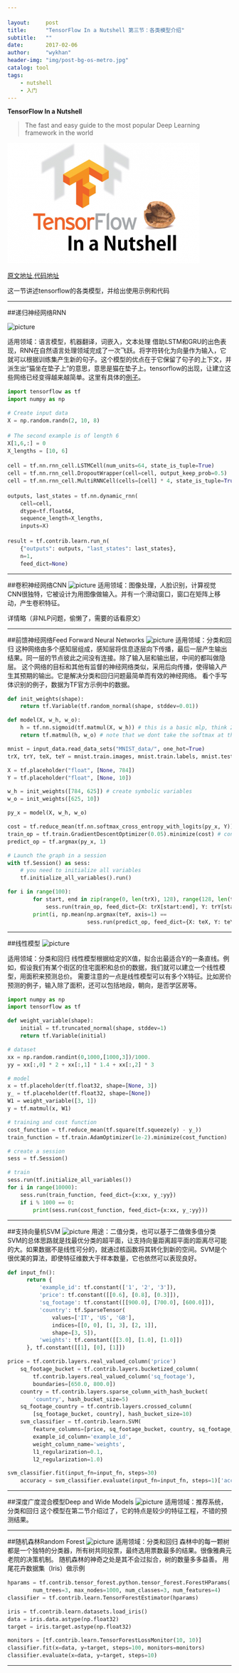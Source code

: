 ```yaml
---

layout:     post
title:      "TensorFlow In a Nutshell 第三节：各类模型介绍"
subtitle:   ""
date:       2017-02-06
author:     "wykhan"
header-img: "img/post-bg-os-metro.jpg"
catalog: tool
tags:
    - nutshell
    - 入门
---
```



**TensorFlow In a Nutshell**

> The fast and easy guide to the most popular Deep Learning framework in the world

![Alt text](/img/tensorflow_nutshell-1-432x270.png)

[原文地址](http://camron.xyz/index.php/2016/09/13/hybrid_learning/),[代码地址](https://github.com/c0cky/TensorFlow-in-a-Nutshell/tree/master/part2)

这一节讲述tensorflow的各类模型，并给出使用示例和代码

___

##递归神经网络RNN

![picture]()

适用领域：语言模型，机器翻译，词嵌入，文本处理
借助LSTM和GRU的出色表现，RNN在自然语言处理领域完成了一次飞跃。将字符转化为向量作为输入，它就可以根据训练集产生新的句子。这个模型的优点在于它保留了句子的上下文，并派生出“猫坐在垫子上”的意思，意思是猫在垫子上。tensorflow的出现，让建立这些网络已经变得越来越简单。这里有具体的[例子](http://www.wildml.com/2016/08/rnns-in-tensorflow-a-practical-guide-and-undocumented-features/)。

```python
import tensorflow as tf 
import numpy as np
```  

```python
# Create input data
X = np.random.randn(2, 10, 8)

# The second example is of length 6 
X[1,6,:] = 0
X_lengths = [10, 6]

cell = tf.nn.rnn_cell.LSTMCell(num_units=64, state_is_tuple=True)
cell = tf.nn.rnn_cell.DropoutWrapper(cell=cell, output_keep_prob=0.5)
cell = tf.nn.rnn_cell.MultiRNNCell(cells=[cell] * 4, state_is_tuple=True)

outputs, last_states = tf.nn.dynamic_rnn(
    cell=cell,
    dtype=tf.float64,
    sequence_length=X_lengths,
    inputs=X)

result = tf.contrib.learn.run_n(
    {"outputs": outputs, "last_states": last_states},
    n=1,
    feed_dict=None)
```
  
___

##卷积神经网络CNN
![picture]()
适用领域：图像处理，人脸识别，计算视觉
CNN很独特，它被设计为用图像做输入。并有一个滑动窗口，窗口在矩阵上移动，产生卷积特征。

 
详情略（非NLP问题，偷懒了，需要的话看原文）

___

##前馈神经网络Feed Forward Neural Networks
![picture]()
适用领域：分类和回归
这种网络由多个感知层组成，感知层将信息逐层向下传播，最后一层产生输出结果。同一层的节点彼此之间没有连接。除了输入层和输出层，中间的都叫做隐层。
这个网络的目标和其他有监督的神经网络类似，采用后向传播，使得输入产生其预期的输出。它是解决分类和回归问题最简单而有效的神经网络。
看个手写体识别的例子，数据为TF官方示例中的数据。

```python
def init_weights(shape):
    return tf.Variable(tf.random_normal(shape, stddev=0.01))
```  

```python
def model(X, w_h, w_o):
    h = tf.nn.sigmoid(tf.matmul(X, w_h)) # this is a basic mlp, think 2 stacked logistic regressions
    return tf.matmul(h, w_o) # note that we dont take the softmax at the end because our cost fn does that for us
```  

```python
mnist = input_data.read_data_sets("MNIST_data/", one_hot=True)
trX, trY, teX, teY = mnist.train.images, mnist.train.labels, mnist.test.images, mnist.test.labels
```  
```python
X = tf.placeholder("float", [None, 784])
Y = tf.placeholder("float", [None, 10])
```  
```python
w_h = init_weights([784, 625]) # create symbolic variables
w_o = init_weights([625, 10])
```  

```python
py_x = model(X, w_h, w_o)
```  
```python
cost = tf.reduce_mean(tf.nn.softmax_cross_entropy_with_logits(py_x, Y)) # compute costs
train_op = tf.train.GradientDescentOptimizer(0.05).minimize(cost) # construct an optimizer
predict_op = tf.argmax(py_x, 1)
```  

```python
# Launch the graph in a session
with tf.Session() as sess:
    # you need to initialize all variables
    tf.initialize_all_variables().run()
```  
```python
for i in range(100):
        for start, end in zip(range(0, len(trX), 128), range(128, len(trX)+1, 128)):
            sess.run(train_op, feed_dict={X: trX[start:end], Y: trY[start:end]})
        print(i, np.mean(np.argmax(teY, axis=1) ==
                         sess.run(predict_op, feed_dict={X: teX, Y: teY})))
```  

___

##线性模型
![picture]()

适用领域：分类和回归
线性模型根据给定的X值，拟合出最适合Y的一条直线。例如，假设我们有某个街区的住宅面积和总价的数据，我们就可以建立一个线性模型，用面积来预测总价。
需要注意的一点是线性模型可以有多个X特征。比如房价预测的例子，输入除了面积，还可以包括地段，朝向，是否学区房等。

```python
import numpy as np
import tensorflow as tf
```  
```python
def weight_variable(shape):
    initial = tf.truncated_normal(shape, stddev=1)
    return tf.Variable(initial)
```  
```python
# dataset
xx = np.random.randint(0,1000,[1000,3])/1000.
yy = xx[:,0] * 2 + xx[:,1] * 1.4 + xx[:,2] * 3
```  
```python
# model
x = tf.placeholder(tf.float32, shape=[None, 3])
y_ = tf.placeholder(tf.float32, shape=[None])
W1 = weight_variable([3, 1])
y = tf.matmul(x, W1)
```  
```python
# training and cost function
cost_function = tf.reduce_mean(tf.square(tf.squeeze(y) - y_))
train_function = tf.train.AdamOptimizer(1e-2).minimize(cost_function)
```  
```python
# create a session
sess = tf.Session()
```  
```python
# train
sess.run(tf.initialize_all_variables())
for i in range(10000):
    sess.run(train_function, feed_dict={x:xx, y_:yy})
    if i % 1000 == 0:
        print(sess.run(cost_function, feed_dict={x:xx, y_:yy}))
```  

___

##支持向量机SVM
![picture]()
用途：二值分类，也可以基于二值做多值分类
SVM的总体思路就是找最优分类的超平面，让支持向量距离超平面的距离尽可能的大。如果数据不是线性可分的，就通过核函数将其转化到新的空间。SVM是个很优美的算法，即使特征维数大于样本数量，它也依然可以表现良好。

```python
def input_fn():
      return {
          'example_id': tf.constant(['1', '2', '3']),
          'price': tf.constant([[0.6], [0.8], [0.3]]),
          'sq_footage': tf.constant([[900.0], [700.0], [600.0]]),
          'country': tf.SparseTensor(
              values=['IT', 'US', 'GB'],
              indices=[[0, 0], [1, 3], [2, 1]],
              shape=[3, 5]),
          'weights': tf.constant([[3.0], [1.0], [1.0]])
      }, tf.constant([[1], [0], [1]])
```

```python
price = tf.contrib.layers.real_valued_column('price')
    sq_footage_bucket = tf.contrib.layers.bucketized_column(
        tf.contrib.layers.real_valued_column('sq_footage'),
        boundaries=[650.0, 800.0])
    country = tf.contrib.layers.sparse_column_with_hash_bucket(
        'country', hash_bucket_size=5)
    sq_footage_country = tf.contrib.layers.crossed_column(
        [sq_footage_bucket, country], hash_bucket_size=10)
    svm_classifier = tf.contrib.learn.SVM(
        feature_columns=[price, sq_footage_bucket, country, sq_footage_country],
        example_id_column='example_id',
        weight_column_name='weights',
        l1_regularization=0.1,
        l2_regularization=1.0)
```
```python
svm_classifier.fit(input_fn=input_fn, steps=30)
    accuracy = svm_classifier.evaluate(input_fn=input_fn, steps=1)['accuracy']
```

___

##深度广度混合模型Deep and Wide Models
![picture]()
适用领域：推荐系统，分类和回归
这个模型在第二节介绍过了，它的特点是较少的特征工程，不错的预测结果。

___

##随机森林Random Forest
![picture]()
适用领域：分类和回归
森林中的每一颗树都是一个独特的分类器，所有树共同投票，最终选用票数最多的结果。很像雅典元老院的决策机制。
随机森林的神奇之处是其不会过拟合，树的数量多多益善。
用尾花卉数据集（Iris）做示例

```python
hparams = tf.contrib.tensor_forest.python.tensor_forest.ForestHParams(
        num_trees=3, max_nodes=1000, num_classes=3, num_features=4)
classifier = tf.contrib.learn.TensorForestEstimator(hparams)
```
```python
iris = tf.contrib.learn.datasets.load_iris()
data = iris.data.astype(np.float32)
target = iris.target.astype(np.float32)
```
```python
monitors = [tf.contrib.learn.TensorForestLossMonitor(10, 10)]
classifier.fit(x=data, y=target, steps=100, monitors=monitors)
classifier.evaluate(x=data, y=target, steps=10)
```

___





